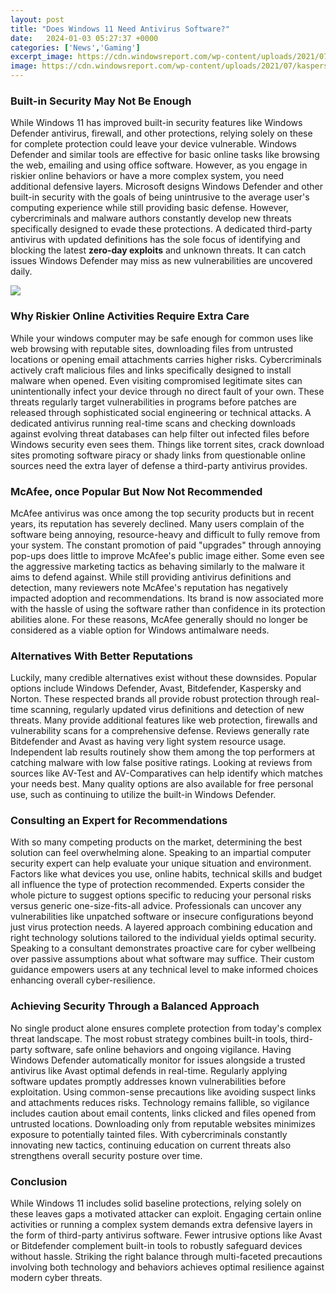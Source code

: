 ```yaml
---
layout: post
title: "Does Windows 11 Need Antivirus Software?"
date:   2024-01-03 05:27:37 +0000
categories: ['News','Gaming']
excerpt_image: https://cdn.windowsreport.com/wp-content/uploads/2021/07/kaspersky3.jpg
image: https://cdn.windowsreport.com/wp-content/uploads/2021/07/kaspersky3.jpg
---
```


### Built-in Security May Not Be Enough
While Windows 11 has improved built-in security features like Windows Defender antivirus, firewall, and other protections, relying solely on these for complete protection could leave your device vulnerable. Windows Defender and similar tools are effective for basic online tasks like browsing the web, emailing and using office software. However, as you engage in riskier online behaviors or have a more complex system, you need additional defensive layers.
Microsoft designs Windows Defender and other built-in security with the goals of being unintrusive to the average user's computing experience while still providing basic defense. However, cybercriminals and malware authors constantly develop new threats specifically designed to evade these protections. A dedicated third-party antivirus with updated definitions has the sole focus of identifying and blocking the latest **zero-day exploits** and unknown threats. It can catch issues Windows Defender may miss as new vulnerabilities are uncovered daily. 

![](https://cdn.windowsreport.com/wp-content/uploads/2021/07/kaspersky3.jpg)
### Why Riskier Online Activities Require Extra Care
While your windows computer may be safe enough for common uses like web browsing with reputable sites, downloading files from untrusted locations or opening email attachments carries higher risks. Cybercriminals actively craft malicious files and links specifically designed to install malware when opened. Even visiting compromised legitimate sites can unintentionally infect your device through no direct fault of your own. 
These threats regularly target vulnerabilities in programs before patches are released through sophisticated social engineering or technical attacks. A dedicated antivirus running real-time scans and checking downloads against evolving threat databases can help filter out infected files before Windows security even sees them. Things like torrent sites, crack download sites promoting software piracy or shady links from questionable online sources need the extra layer of defense a third-party antivirus provides.
### McAfee, once Popular But Now Not Recommended  
McAfee antivirus was once among the top security products but in recent years, its reputation has severely declined. Many users complain of the software being annoying, resource-heavy and difficult to fully remove from your system. The constant promotion of paid "upgrades" through annoying pop-ups does little to improve McAfee's public image either. 
Some even see the aggressive marketing tactics as behaving similarly to the malware it aims to defend against. While still providing antivirus definitions and detection, many reviewers note McAfee's reputation has negatively impacted adoption and recommendations. Its brand is now associated more with the hassle of using the software rather than confidence in its protection abilities alone. For these reasons, McAfee generally should no longer be considered as a viable option for Windows antimalware needs.
### Alternatives With Better Reputations
Luckily, many credible alternatives exist without these downsides. Popular options include Windows Defender, Avast, Bitdefender, Kaspersky and Norton. These respected brands all provide robust protection through real-time scanning, regularly updated virus definitions and detection of new threats. Many provide additional features like web protection, firewalls and vulnerability scans for a comprehensive defense. 
Reviews generally rate Bitdefender and Avast as having very light system resource usage. Independent lab results routinely show them among the top performers at catching malware with low false positive ratings. Looking at reviews from sources like AV-Test and AV-Comparatives can help identify which matches your needs best. Many quality options are also available for free personal use, such as continuing to utilize the built-in Windows Defender.
### Consulting an Expert for Recommendations
With so many competing products on the market, determining the best solution can feel overwhelming alone. Speaking to an impartial computer security expert can help evaluate your unique situation and environment. Factors like what devices you use, online habits, technical skills and budget all influence the type of protection recommended. Experts consider the whole picture to suggest options specific to reducing your personal risks versus generic one-size-fits-all advice.
Professionals can uncover any vulnerabilities like unpatched software or insecure configurations beyond just virus protection needs. A layered approach combining education and right technology solutions tailored to the individual yields optimal security. Speaking to a consultant demonstrates proactive care for cyber wellbeing over passive assumptions about what software may suffice. Their custom guidance empowers users at any technical level to make informed choices enhancing overall cyber-resilience.
### Achieving Security Through a Balanced Approach
No single product alone ensures complete protection from today's complex threat landscape. The most robust strategy combines built-in tools, third-party software, safe online behaviors and ongoing vigilance. Having Windows Defender automatically monitor for issues alongside a trusted antivirus like Avast optimal defends in real-time. Regularly applying software updates promptly addresses known vulnerabilities before exploitation.
Using common-sense precautions like avoiding suspect links and attachments reduces risks. Technology remains fallible, so vigilance includes caution about email contents, links clicked and files opened from untrusted locations. Downloading only from reputable websites minimizes exposure to potentially tainted files. With cybercriminals constantly innovating new tactics, continuing education on current threats also strengthens overall security posture over time.
### Conclusion
While Windows 11 includes solid baseline protections, relying solely on these leaves gaps a motivated attacker can exploit. Engaging certain online activities or running a complex system demands extra defensive layers in the form of third-party antivirus software. Fewer intrusive options like Avast or Bitdefender complement built-in tools to robustly safeguard devices without hassle. Striking the right balance through multi-faceted precautions involving both technology and behaviors achieves optimal resilience against modern cyber threats.